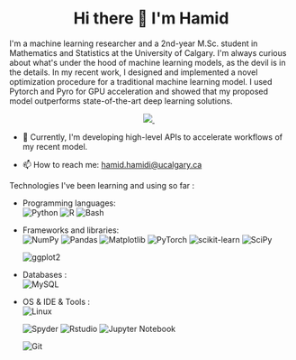 <h1 align='center'>
  Hi there 👋 I'm Hamid 
</h1>


I'm a machine learning researcher and a 2nd-year M.Sc. student in Mathematics and Statistics at the University of Calgary. I'm always curious about what's under the hood of machine learning models, as the devil is in the details. In my recent work, I designed and implemented a novel optimization procedure for a traditional machine learning model. I used Pytorch and Pyro for GPU acceleration and showed that my proposed model outperforms state-of-the-art deep learning solutions.

<p align='center'>
<a href="https://www.linkedin.com/in/hamid-hamidi/">
<img src="https://img.shields.io/badge/linkedin-%230077B5.svg?&style=for-the-badge&logo=linkedin&logoColor=white" />
</a>&nbsp;&nbsp;
</p>
</p>


- 🌱 Currently, I'm developing high-level APIs to accelerate workflows of my recent model.


- 📫 How to reach me: <a href='mailto:hamid.hamidi@ucalgary.ca'>hamid.hamidi@ucalgary.ca</a>


Technologies I've been learning and using so far :

- Programming languages: <br />
    ![Python](https://img.shields.io/badge/python-3670A0?style=for-the-badge&logo=python&logoColor=ffdd54)
    ![R](https://img.shields.io/badge/r-%23276DC3.svg?style=for-the-badge&logo=r&logoColor=white)
    ![Bash](https://img.shields.io/badge/Bash-%23121011.svg?style=for-the-badge&logo=gnu-bash&logoColor=white)
    
- Frameworks and libraries: <br />
    ![NumPy](https://img.shields.io/badge/numpy-%23013243.svg?style=for-the-badge&logo=numpy&logoColor=white)
    ![Pandas](https://img.shields.io/badge/pandas-%23150458.svg?style=for-the-badge&logo=pandas&logoColor=white)
    ![Matplotlib](https://img.shields.io/badge/Matplotlib-%23ffffff.svg?style=for-the-badge&logo=Matplotlib&logoColor=black)
    ![PyTorch](https://img.shields.io/badge/PyTorch-%23EE4C2C.svg?style=for-the-badge&logo=PyTorch&logoColor=white)
    ![scikit-learn](https://img.shields.io/badge/scikit--learn-%23F7931E.svg?style=for-the-badge&logo=scikit-learn&logoColor=white)
    ![SciPy](https://img.shields.io/badge/SciPy-%230C55A5.svg?style=for-the-badge&logo=scipy&logoColor=%white)
    
    ![ggplot2](https://img.shields.io/badge/-ggplot2-blue&?style=for-the-badge&color=black)
    
- Databases : <br />
    ![MySQL](https://img.shields.io/badge/mysql-%2300f.svg?style=for-the-badge&logo=mysql&logoColor=white)
- OS & IDE & Tools : <br />
    ![Linux](https://img.shields.io/badge/Linux-FCC624?style=for-the-badge&logo=linux&logoColor=black)
    
    ![Spyder](https://img.shields.io/badge/Spyder-838485?style=for-the-badge&logo=spyder%20ide&logoColor=maroon)
    ![Rstudio](https://img.shields.io/badge/RStudio-75AADB?style=for-the-badge&logo=RStudio&logoColor=white)
    ![Jupyter Notebook](https://img.shields.io/badge/jupyter-%23FA0F00.svg?style=for-the-badge&logo=jupyter&logoColor=white)
    
    ![Git](https://img.shields.io/badge/git-%23F05033.svg?style=for-the-badge&logo=git&logoColor=white)
